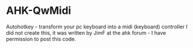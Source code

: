 # AHK-QwMidi
Autohotkey - transform your pc keyboard into a midi (keyboard) controller
I did not create this, it was written by JimF at the ahk forum - I have permission to post this code.
